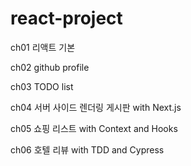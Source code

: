 # react-project

ch01 리액트 기본

ch02 github profile

ch03 TODO list

ch04 서버 사이드 렌더링 게시판 with Next.js

ch05 쇼핑 리스트 with Context and Hooks

ch06 호텔 리뷰 with TDD and Cypress
